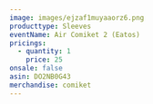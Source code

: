 ```yaml
---
image: images/ejzaf1muyaaorz6.png
producttype: Sleeves
eventName: Air Comiket 2 (Eatos)
pricings:
  - quantity: 1
    price: 25
onsale: false
asin: DO2NB0G43
merchandise: comiket
---
```

